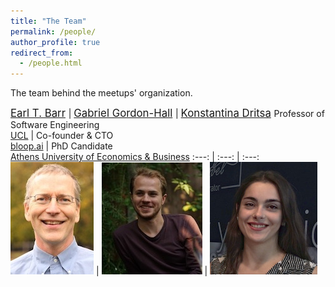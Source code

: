 ```yaml
---
title: "The Team"
permalink: /people/
author_profile: true
redirect_from:
  - /people.html
---
```


The team behind the meetups' organization.


<span style="font-size:120%"> [Earl T. Barr](https://earlbarr.com/) </span> | <span style="font-size:120%"> [Gabriel Gordon-Hall](https://ggordonhall.github.io/) </span> | <span style="font-size:120%"> [Konstantina Dritsa](https://dritsa-konstantina.github.io/) </span>
Professor of Software Engineering<br>[UCL](https://www.ucl.ac.uk/) | Co-founder & CTO<br>[bloop.ai](https://bloop.ai/) | PhD Candidate<br>[Athens University of Economics & Business](https://aueb.gr/en) 
 :---: | :---: | :---: 
![Earl T. Barr](/files/earl_t_barr.jpg) | ![Gabriel Gordon-Hall](/files/gabriel_gordon_hall.jpg) | ![Konstantina Dritsa](/files/konstantina_dritsa.jpg)
